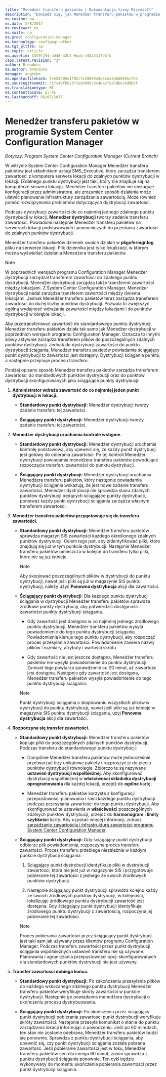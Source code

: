 ```yaml
---
title: "Menedżer transferu pakietów | Dokumentacja firmy Microsoft"
description: "Dowiedz się, jak Menedżer transferu pakietów w programie System Center Configuration Manager przesyła zawartość z serwera lokacji do zdalnych punktów dystrybucji."
ms.custom: na
ms.date: 2/8/2017
ms.reviewer: na
ms.suite: na
ms.prod: configuration-manager
ms.technology: configmgr-other
ms.tgt_pltfrm: na
ms.topic: article
ms.assetid: 3359f254-dd48-42b7-9eab-c92a3417e3fb
caps.latest.revision: "3"
author: Brenduns
ms.author: brenduns
manager: angrobe
ms.openlocfilehash: 54e54409a1792c7e28620a5e3cea3e8d8695c7d4
ms.sourcegitcommit: 51fc48fb023f1e8d995c6c4eacfda7dbec4d0b2f
ms.translationtype: MT
ms.contentlocale: pl-PL
ms.lasthandoff: 08/07/2017
---
```

# <a name="package-transfer-manager-in-system-center-configuration-manager"></a>Menedżer transferu pakietów w programie System Center Configuration Manager

*Dotyczy: Program System Center Configuration Manager (Current Branch)*

W witrynie System Center Configuration Manager Menedżer transferu pakietów jest składnikiem usługi SMS_Executive, który zarządza transferem zawartości z komputera serwera lokacji do zdalnych punktów dystrybucji w lokacji. (Zdalnego punktu dystrybucji jest taki, który nie znajduje się na komputerze serwera lokacji). Menedżer transferu pakietów nie obsługuje konfiguracji przez administratora, ale zrozumieć sposób działania może ułatwić planowanie infrastruktury zarządzania zawartością. Może również pomóc rozwiązywania problemów dotyczących dystrybucji zawartości.


Podczas dystrybucji zawartości do co najmniej jednego zdalnego punktu dystrybucji w lokacji, **Menedżer dystrybucji** tworzy zadanie transferu zawartości. Powiadomi następnie Menedżer transferu pakietów na serwerach lokacji podstawowych i pomocniczych do przesłania zawartości do zdalnych punktów dystrybucji.

 Menedżer transferu pakietów dziennik swoich działań w **pkgxfermgr.log** pliku na serwerze lokacji. Plik dziennika jest tylko lokalizacji, w którym można wyświetlać działania Menedżera transferu pakietów.  

> [!NOTE]  
>  W poprzednich wersjach programu Configuration Manager Menedżer dystrybucji zarządzał transferem zawartości do zdalnego punktu dystrybucji. Menedżer dystrybucji zarządza także transferem zawartości między lokacjami. Z System Center Configuration Manager, Menedżer dystrybucji nadal zarządza transferem zawartości między dwiema lokacjami. Jednak Menedżer transferu pakietów teraz zarządza transferem zawartości do dużej liczby punktów dystrybucji. Pozwala to zwiększyć ogólną wydajność wdrażania zawartości między lokacjami i do punktów dystrybucji w obrębie lokacji.  

Aby przetransferować zawartość do standardowego punktu dystrybucji, Menedżer transferu pakietów działa tak samo jak Menedżer dystrybucji w poprzednich wersjach programu Configuration Manager. Oznacza to innymi słowy aktywnie zarządza transferem plików do poszczególnych zdalnych punktów dystrybucji. Jednak do dystrybucji zawartości do punktu dystrybucji ściągania, Menedżer transferu pakietów powiadamia ściągający punkt dystrybucji to zawartości jest dostępny. Dystrybucji ściągania punktu, a następnie przejmuje procesu transferu.  

Poniżej opisano sposób Menedżer transferu pakietów zarządza transferem zawartości do standardowych punktów dystrybucji oraz do punktów dystrybucji skonfigurowanych jako ściągające punkty dystrybucji:
1.  **Administrator wdraża zawartość do co najmniej jeden punkt dystrybucji w lokacji.**  

    -   **Standardowy punkt dystrybucji:** Menedżer dystrybucji tworzy zadanie transferu tej zawartości.  

    -   **Ściągający punkt dystrybucji:** Menedżer dystrybucji tworzy zadanie transferu tej zawartości.  

2.  **Menedżer dystrybucji uruchamia kontrole wstępne.**  

    -   **Standardowy punkt dystrybucji:** Menedżer dystrybucji uruchamia kontrolę podstawową, aby upewnić się, że każdy punkt dystrybucji jest gotowy do obierania zawartości. Po tej kontroli Menedżer dystrybucji powiadamia menedżera transferu pakietów powodujące rozpoczęcie transferu zawartości do punktu dystrybucji.  

    -   **Ściągający punkt dystrybucji:** Menedżer dystrybucji uruchamia Menedżera transferu pakietów, który następnie powiadamia dystrybucji ściągania wskazują, że jest nowe zadanie transferu zawartości. Menedżer dystrybucji nie sprawdza stanu zdalnych punktów dystrybucji będących ściągające punkty dystrybucji, ponieważ każdy punkt dystrybucji ściągania zarządza własnym transferem zawartości.  

3.  **Menedżer transferu pakietów przygotowuje się do transferu zawartości.**  

    -   **Standardowy punkt dystrybucji:** Menedżer transferu pakietów sprawdza magazyn SIS zawartości każdego określonego zdalnych punktów dystrybucji. Celem tego jest, aby zidentyfikować pliki, które znajdują się już w tym punkcie dystrybucji. Następnie Menedżer transferu pakietów umieszcza w kolejce do transferu tylko pliki, które nie są już istnieje.  

        > [!NOTE]  
        >  Aby skopiować poszczególnych plików w dystrybucji do punktu dystrybucji, nawet jeśli pliki są już w magazynie SIS punktu dystrybucji, należy użyć **Ponowna dystrybucja** akcji dla zawartości.  

    -   **Ściągający punkt dystrybucji:** Dla każdego punktu dystrybucji ściągania w dystrybucji Menedżer transferu pakietów sprawdza źródłowe punkty dystrybucji, aby potwierdzić dostępność zawartości punkty dystrybucji ściągania.  

        -   Gdy zawartość jest dostępna w co najmniej jednego źródłowego punktu dystrybucji, Menedżer transferu pakietów wysyła powiadomienie do tego punktu dystrybucji ściągania. Powiadomienia kieruje tego punktu dystrybucji, aby rozpocząć proces przesyłania zawartości. Powiadomienie zawiera nazwy plików i rozmiary, atrybuty i wartości skrótu.  

        -   Gdy zawartość nie jest jeszcze dostępna, Menedżer transferu pakietów nie wysyła powiadomienie do punktu dystrybucji. Zamiast tego powtarza sprawdzenie co 20 minut, aż zawartość jest dostępna. Następnie gdy zawartość jest dostępna, Menedżer transferu pakietów wysyła powiadomienie do tego punktu dystrybucji ściągania.  

        > [!NOTE]  
        >  Punkt dystrybucji ściągania o skopiowaniu wszystkich plików w dystrybucji do punktu dystrybucji, nawet jeśli pliki są już istnieje w magazynie SIS punktu dystrybucji ściągania, użyj **Ponowna dystrybucja** akcji dla zawartości.  

4.  **Rozpoczyna się transfer zawartości.**  

    -   **Standardowy punkt dystrybucji:** Menedżer transferu pakietów kopiuje pliki do poszczególnych zdalnych punktów dystrybucji. Podczas transferu do standardowego punktu dystrybucji:  

        -   Domyślnie Menedżer transferu pakietów może jednocześnie przetwarzać trzy unikatowe pakiety i rozproszyć je do pięciu punktów dystrybucji równolegle. Zbiorczo te są nazywane **ustawień dystrybucji współbieżnej**. Aby skonfigurować dystrybucji współbieżnej w **właściwości składnika dystrybucji oprogramowania** dla każdej lokacji, przejdź do **ogólne** kartę.  

        -   Menedżer transferu pakietów korzysta z konfiguracji przepustowości planowania i sieci każdego punktu dystrybucji podczas przesyłania zawartości do tego punktu dystrybucji. Aby skonfigurować te ustawienia w **właściwości** poszczególnych zdalnych punktów dystrybucji, przejdź do **harmonogram** i **limity szybkości** karty. Aby uzyskać więcej informacji, zobacz [zarządzanie zawartością i infrastrukturą zawartości programu System Center Configuration Manager](../../../core/servers/deploy/configure/manage-content-and-content-infrastructure.md).  

    -   **Ściągający punkt dystrybucji:** Gdy ściągający punkt dystrybucji odbierze plik powiadomienia, rozpoczyna proces transferu zawartości. Proces transferu przebiega niezależnie w każdym punkcie dystrybucji ściągania:  

        1.   Ściągający punkt dystrybucji identyfikuje pliki w dystrybucji zawartości, która nie jest już w magazynie SIS i przygotowuje pobieranie tej zawartości z jednego ze swoich źródłowych punktów dystrybucji.  

        2.   Następnie ściągający punkt dystrybucji sprawdza kolejno każdy ze swoich źródłowych punktów dystrybucji, w kolejności, lokalizując źródłowego punktu dystrybucji zawartość jest dostępna. Gdy ściągający punkt dystrybucji identyfikuje źródłowego punktu dystrybucji z zawartością, rozpoczyna jej pobieranie tej zawartości.  

        > [!NOTE]  
        >  Proces pobierania zawartości przez ściągający punkt dystrybucji jest taki sam jak używany przez klientów programu Configuration Manager. Podczas transferu zawartości przez punkt dystrybucji ściągania współbieżnych ustawień transferu nie są używane. Planowania i ograniczania przepustowości opcji skonfigurowanych dla standardowych punktów dystrybucji nie jest używany.  

5.  **Transfer zawartości dobiega końca.**  

    -   **Standardowy punkt dystrybucji:** Po zakończeniu przesyłania plików do każdego wskazanego zdalnego punktu dystrybucji Menedżer transferu pakietów weryfikuje skróty zawartości w punkcie dystrybucji. Następnie go powiadamia menedżera dystrybucji o ukończeniu procesu dystrybuowania.  

    -   **Ściągający punkt dystrybucji:** Po ukończeniu przez ściągający punkt dystrybucji pobierania zawartości punkt dystrybucji weryfikuje skróty zawartości. Następnie przesyła komunikat o stanie do punktu zarządzania lokacji informując o powodzeniu. Jeśli po 60 minutach, ten stan nie zostanie odebrana, Menedżer transferu pakietów budzi się ponownie. Sprawdza z punktu dystrybucji ściągania, aby upewnić się, czy punkt dystrybucji ściągania została pobrana zawartość. Jeśli pobieranie zawartości jest w toku, Menedżer transferu pakietów sen dla innego 60 minut, zanim sprawdza z punktu dystrybucji ściągania ponownie. Ten cykl będzie wykonywany do momentu ukończenia pobierania zawartości przez punkt dystrybucji ściągania.  
